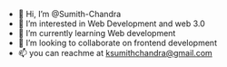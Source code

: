 - 👋 Hi, I’m @Sumith-Chandra
- 👀 I’m interested in Web Development and web 3.0
- 🌱 I’m currently learning Web development
- 💞️ I’m looking to collaborate on frontend development
- 📫 you can reachme at ksumithchandra@gmail.com




<!---
Sumith-Chandra/Sumith-Chandra is a ✨ special ✨ repository because its `README.md` (this file) appears on your GitHub profile.
You can click the Preview link to take a look at your changes.
--->
